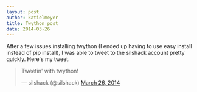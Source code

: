 ```yaml
---
layout: post
author: katielmeyer
title: Twython post
date: 2014-03-26
---
```


After a few issues installing twython (I ended up having to use easy install instead of pip install), I was able to tweet to the silshack
account pretty quickly. Here's my tweet.

<blockquote class="twitter-tweet" lang="en"><p>Tweetin&#39; with twython!</p>&mdash; silshack (@silshack) <a href="https://twitter.com/silshack/statuses/448866444617732097">March 26, 2014</a></blockquote>
<script async src="//platform.twitter.com/widgets.js" charset="utf-8"></script>
